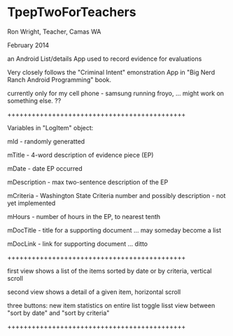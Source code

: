 TpepTwoForTeachers
==================

Ron Wright, Teacher, Camas WA

February 2014

an Android List/details App used to record evidence for evaluations

Very closely follows the "Criminal Intent" emonstration App in "Big Nerd Ranch Android Programming" book. 

currently only for my cell phone - samsung running froyo, ... might work on something else. ??

++++++++++++++++++++++++++++++++++++++++++++ 

Variables in "LogItem" object:

mId - randomly generatted

mTitle - 4-word description of evidence piece (EP)

mDate - date EP occurred

mDescription - max two-sentence description of the EP

mCriteria - Washington State Criteria number and possibly description - not yet implemented

mHours - number of hours in the EP, to nearest tenth

mDocTitle - title for a supporting document ... may someday become a list

mDocLink - link for supporting document ... ditto

++++++++++++++++++++++++++++++++++++++++++++ 

first view shows a list of the items sorted by date or by criteria, vertical scroll

second view shows a detail of a given item, horizontal scroll

three buttons: 
  new item
  statistics on entire list
  toggle lisst view between "sort by date" and "sort by criteria"
  
++++++++++++++++++++++++++++++++++++++++++++ 



